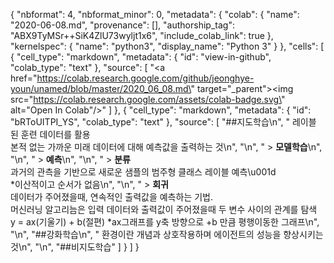 {
  "nbformat": 4,
  "nbformat_minor": 0,
  "metadata": {
    "colab": {
      "name": "2020-06-08.md",
      "provenance": [],
      "authorship_tag": "ABX9TyMSr++SiK4ZlU73wyljt1x6",
      "include_colab_link": true
    },
    "kernelspec": {
      "name": "python3",
      "display_name": "Python 3"
    }
  },
  "cells": [
    {
      "cell_type": "markdown",
      "metadata": {
        "id": "view-in-github",
        "colab_type": "text"
      },
      "source": [
        "<a href=\"https://colab.research.google.com/github/jeonghye-youn/unamed/blob/master/2020_06_08.md\" target=\"_parent\"><img src=\"https://colab.research.google.com/assets/colab-badge.svg\" alt=\"Open In Colab\"/></a>"
      ]
    },
    {
      "cell_type": "markdown",
      "metadata": {
        "id": "bRToUITPI_YS",
        "colab_type": "text"
      },
      "source": [
        "##지도학습\n",
        "  레이블 된 훈련 데이터를 활용<br> 본적 없는 가까운 미래 데이터에 대해 예측값을 출력하는 것\n",
        "\n",
        "  > **모델학습**\n",
        "\n",
        "  > **예측**\n",
        "\n",
        "  > **분류** <br>과거의 관측을 기반으로 새로운 샘플의 범주형 클래스 레이블 예측\u001d <br>*이산적이고 순서가 없음\n",
        "\n",
        "  > **회귀** <br> 데이터가 주어졌을때, 연속적인 출력값을 예측하는 기법. <br> 머신러닝 알고리늠은 입력 데이터와 출력값이 주어졌을때 두 변수 사이의 관계를 탐색 <br> y = ax(기울기) + b(절편) *ax그래프를 y축 방향으로 +b 만큼 평행이동한 그래프\n",
        "\n",
        "##강화학습\n",
        "  환경이란 개념과 상호작용하며 에이전트의 성능을 향상시키는 것\n",
        "\n",
        "##비지도학습"
      ]
    }
  ]
}